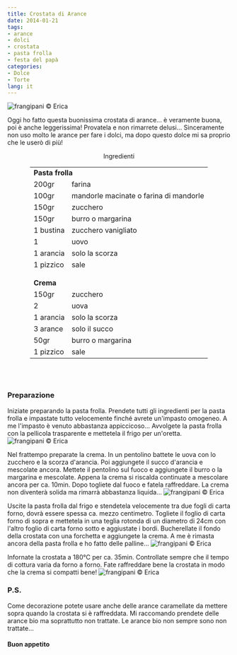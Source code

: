 ```yaml
---
title: Crostata di Arance
date: 2014-01-21
tags:
- arance
- dolci
- crostata
- pasta frolla
- festa del papà
categories:
- Dolce
- Torte
lang: it
---
```

![](header.jpg "frangipani © Erica")

Oggi ho fatto questa buonissima crostata di arance... è veramente buona, poi è anche leggerissima! Provatela e non rimarrete delusi... Sinceramente non uso molto le arance per fare i dolci, ma dopo questo dolce mi sa proprio che le userò di più!


<div id="wrapper" style="text-align: center">
  <div id="yourdiv" style="display: inline-block;">
    <div class="ingredients">
      <div class="ingredients-title">Ingredienti</div>
      <table>
        <tbody>
          <tr>
            <td colspan="2"><b>Pasta frolla</b></td>
          </tr>
          <tr>
            <td>200gr</td>
            <td>farina</td>
          </tr>
          <tr>
            <td>100gr</td>
            <td>mandorle macinate o farina di mandorle</td>
          </tr>
          <tr>
            <td>150gr</td>
            <td>zucchero</td>
          </tr>
          <tr>
            <td>150gr</td>
            <td>burro o margarina</td>
          </tr>
          <tr>
            <td>1 bustina</td>
            <td>zucchero vanigliato</td>
          </tr>
          <tr>
            <td>1</td>
            <td>uovo</td>
          </tr>
          <tr>
            <td>1 arancia</td>
            <td>solo la scorza</td>
          </tr>
          <tr>
            <td>1 pizzico</td>
            <td>sale</td>
          </tr>
          <tr style="height: 15px;"></tr>
          <tr>          
            <td colspan="2"><b>Crema</b></td>
          </tr>
          <tr>
            <td>150gr</td>
            <td>zucchero</td>
          </tr>
          <tr>      
            <td>2</td>
            <td>uova</td>
          </tr>
          <tr>
            <td>1 arancia</td>
            <td>solo la scorza</td>
          </tr>
          <tr>
            <td>3 arance</td>
            <td>solo il succo</td>
          </tr>
          <tr>
            <td>50gr</td>
            <td>burro o margarina</td>
          </tr>
          <tr>
            <td>1 pizzico</td>
            <td>sale</td>       
          </tr>
        </tbody>
      </table>
      <br></br>
    </div>
  </div>
</div>


<h3>
  <font color="grey">
    <i class="fa fa-cogs"></i>
  </font> Preparazione
</h3>

Iniziate preparando la pasta frolla. Prendete tutti gli ingredienti per la pasta frolla e impastate tutto velocemente finché avrete un'impasto omogeneo. A me l'impasto è venuto abbastanza appiccicoso... Avvolgete la pasta frolla con la pellicola trasparente e mettetela il frigo per un'oretta.
![](frolla.jpg "frangipani © Erica")

Nel frattempo preparate la crema. In un pentolino battete le uova con lo zucchero e la scorza d'arancia. Poi aggiungete il succo d'arancia e mescolate ancora. Mettete il pentolino sul fuoco e aggiungete il burro o la margarina e mescolate. Appena la crema si riscalda continuate a mescolare ancora per ca. 10min. Dopo togliete dal fuoco e fatela raffreddare. La crema non diventerà solida ma rimarrà abbastanza liquida...
![](crema.jpg "frangipani © Erica")

Uscite la pasta frolla dal frigo e stendetela velocemente tra due fogli di carta forno, dovrà essere spessa ca. mezzo centimetro. Togliete il foglio di carta forno di sopra e mettetela in una teglia rotonda di un diametro di 24cm con l'altro foglio di carta forno sotto e aggiustate i bordi. Bucherellate il fondo della crostata con una forchetta e aggiungete la crema. A me è rimasta ancora della pasta frolla e ho fatto delle palline...
![](infornare.jpg "frangipani © Erica")

Infornate la crostata a 180°C per ca. 35min. Controllate sempre che il tempo di cottura varia da forno a forno. Fate raffreddare bene la crostata in modo che la crema si compatti bene!
![](risultato.jpg "frangipani © Erica")


<h3>
  <font color="#FFCC00">
    <i class="fa fa-lightbulb-o"></i>
  </font> P.S.
</h3>


Come decorazione potete usare anche delle arance caramellate da mettere sopra quando la crostata si è raffreddata. Mi raccomando prendete delle arance bio ma soprattutto non trattate. Le arance bio non sempre sono non trattate...

<h4>Buon appetito
  <font color="red">
    <i class="fa fa-smile-o"></i>
  </font>
</h4>